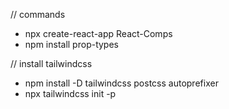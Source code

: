 // commands
- npx create-react-app React-Comps
- npm install prop-types


// install tailwindcss
-  npm install -D tailwindcss postcss autoprefixer
-  npx tailwindcss init -p